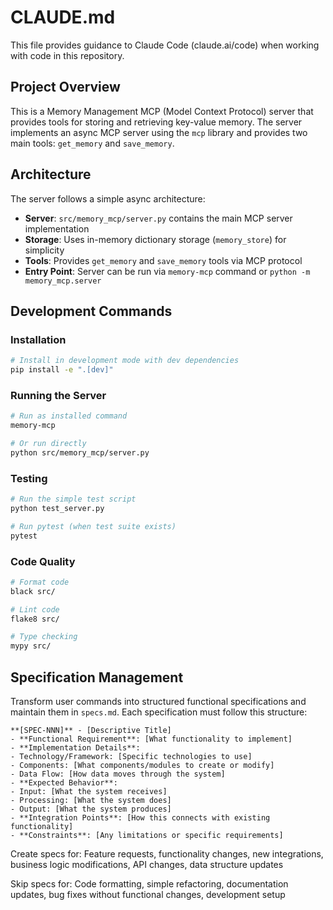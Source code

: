 # CLAUDE.md

This file provides guidance to Claude Code (claude.ai/code) when working with code in this repository.

## Project Overview

This is a Memory Management MCP (Model Context Protocol) server that provides tools for storing and retrieving key-value memory. The server implements an async MCP server using the `mcp` library and provides two main tools: `get_memory` and `save_memory`.

## Architecture

The server follows a simple async architecture:
- **Server**: `src/memory_mcp/server.py` contains the main MCP server implementation
- **Storage**: Uses in-memory dictionary storage (`memory_store`) for simplicity
- **Tools**: Provides `get_memory` and `save_memory` tools via MCP protocol
- **Entry Point**: Server can be run via `memory-mcp` command or `python -m memory_mcp.server`

## Development Commands

### Installation
```bash
# Install in development mode with dev dependencies
pip install -e ".[dev]"
```

### Running the Server
```bash
# Run as installed command
memory-mcp

# Or run directly
python src/memory_mcp/server.py
```

### Testing
```bash
# Run the simple test script
python test_server.py

# Run pytest (when test suite exists)
pytest
```

### Code Quality
```bash
# Format code
black src/

# Lint code  
flake8 src/

# Type checking
mypy src/
```

## Specification Management

Transform user commands into structured functional specifications and maintain them in `specs.md`. Each specification must follow this structure:

```
**[SPEC-NNN]** - [Descriptive Title]
- **Functional Requirement**: [What functionality to implement]
- **Implementation Details**:
- Technology/Framework: [Specific technologies to use]
- Components: [What components/modules to create or modify]
- Data Flow: [How data moves through the system]
- **Expected Behavior**:
- Input: [What the system receives]
- Processing: [What the system does]
- Output: [What the system produces]
- **Integration Points**: [How this connects with existing functionality]
- **Constraints**: [Any limitations or specific requirements]
```

Create specs for: Feature requests, functionality changes, new integrations, business logic modifications, API changes, data structure updates

Skip specs for: Code formatting, simple refactoring, documentation updates, bug fixes without functional changes, development setup
